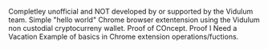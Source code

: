 Completley unofficial and NOT developed by or supported by the Vidulum team.
Simple "hello world" Chrome browser extentension using the Vidulum non custodial cryptocurreny wallet.
Proof of COncept. Proof I Need a Vacation
Example of basics in Chrome extension operations/fuctions.
